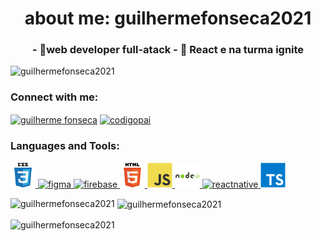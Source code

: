 <h1 align="center">about me: guilhermefonseca2021</h1>
<h3 align="center">- 🚀web developer full-atack - 🎯 React e na turma ignite </h3>

<p align="left"> <img src="https://komarev.com/ghpvc/?username=guilhermefonseca2021&label=Profile%20views&color=0e75b6&style=flat" alt="guilhermefonseca2021" /> </p>

<h3 align="left">Connect with me:</h3>
<p align="left">
<a href="https://www.linkedin.com/in/guilherme-fonseca-dos-santos-a49594207/" target="blank"><img align="center" src="https://raw.githubusercontent.com/rahuldkjain/github-profile-readme-generator/master/src/images/icons/Social/linked-in-alt.svg" alt="guilherme fonseca" height="30" width="40" /></a>
<a href="https://www.instagram.com/guihsantos2/" target="blank"><img align="center" src="https://raw.githubusercontent.com/rahuldkjain/github-profile-readme-generator/master/src/images/icons/Social/instagram.svg" alt="codigopai" height="30" width="40" /></a>
</p>

<h3 align="left">Languages and Tools:</h3>
<p align="left"> <a href="https://www.w3schools.com/css/" target="_blank" rel="noreferrer"> <img src="https://raw.githubusercontent.com/devicons/devicon/master/icons/css3/css3-original-wordmark.svg" alt="css3" width="40" height="40"/> </a> <a href="https://www.figma.com/" target="_blank" rel="noreferrer"> <img src="https://www.vectorlogo.zone/logos/figma/figma-icon.svg" alt="figma" width="40" height="40"/> </a> <a href="https://firebase.google.com/" target="_blank" rel="noreferrer"> <img src="https://www.vectorlogo.zone/logos/firebase/firebase-icon.svg" alt="firebase" width="40" height="40"/> </a> <a href="https://www.w3.org/html/" target="_blank" rel="noreferrer"> <img src="https://raw.githubusercontent.com/devicons/devicon/master/icons/html5/html5-original-wordmark.svg" alt="html5" width="40" height="40"/> </a> <a href="https://developer.mozilla.org/en-US/docs/Web/JavaScript" target="_blank" rel="noreferrer"> <img src="https://raw.githubusercontent.com/devicons/devicon/master/icons/javascript/javascript-original.svg" alt="javascript" width="40" height="40"/> </a> <a href="https://nodejs.org" target="_blank" rel="noreferrer"> <img src="https://raw.githubusercontent.com/devicons/devicon/master/icons/nodejs/nodejs-original-wordmark.svg" alt="nodejs" width="40" height="40"/> </a> <a href="https://reactnative.dev/" target="_blank" rel="noreferrer"> <img src="https://reactnative.dev/img/header_logo.svg" alt="reactnative" width="40" height="40"/> </a> <a href="https://www.typescriptlang.org/" target="_blank" rel="noreferrer"> <img src="https://raw.githubusercontent.com/devicons/devicon/master/icons/typescript/typescript-original.svg" alt="typescript" width="40" height="40"/> </a> </p>

<p><img align="left" src="https://github-readme-stats.vercel.app/api/top-langs?username=guilhermefonseca2021&show_icons=true&locale=en&layout=compact" alt="guilhermefonseca2021" /></p>

<p>&nbsp;<img align="center" src="https://github-readme-stats.vercel.app/api?username=guilhermefonseca2021&show_icons=true&locale=en" alt="guilhermefonseca2021" /></p>

<p><img align="center" src="https://github-readme-streak-stats.herokuapp.com/?user=guilhermefonseca2021&" alt="guilhermefonseca2021" /></p>
